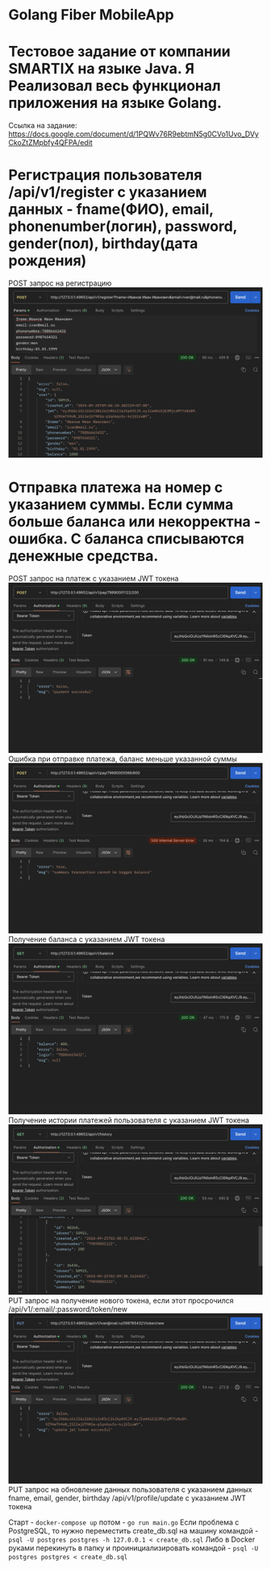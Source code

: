 # Golang Fiber MobileApp

# Тестовое задание от компании SMARTIX на языке Java. Я Реализовал весь функционал приложения на языке Golang.
Ссылка на задание: https://docs.google.com/document/d/1PQWv76R9ebtmN5g0CVo1Uvo_DVyCkoZtZMpbfy4QFPA/edit

# Регистрация пользователя /api/v1/register с указанием данных - fname(ФИО), email, phonenumber(логин), password, gender(пол), birthday(дата рождения)
POST запрос на регистрацию
![Alt text](prew/register.png?raw=true "register")

# Отправка платежа на номер с указанием суммы. Если сумма больше баланса или некорректна - ошибка. С баланса списываются денежные средства.
POST запрос на платеж с указанием JWT токена
![Alt text](prew/pay.png?raw=true "pay")
Ошибка при отправке платежа, баланс меньше указанной суммы
![Alt text](prew/payerror.png?raw=true "payerror")
Получение баланса с указанием JWT токена
![Alt text](prew/balanceafterpay.png?raw=true "balance")
Получение истории платежей пользователя с указанием JWT токена
![Alt text](prew/history.png?raw=true "history")
PUT запрос на получение нового токена, если этот просрочился /api/v1/:email/:password/token/new
![Alt text](prew/newtoken.png?raw=true "newtoken")
PUT запрос на обновление данных пользователя с указанием данных fname, email, gender, birthday /api/v1/profile/update с указанием JWT токена

Старт - `docker-compose up` потом - `go run main.go`
Если проблема с PostgreSQL, то нужно переместить create_db.sql на машину командой - `psql -U postgres postgres -h 127.0.0.1 < create_db.sql`
Либо в Docker руками перекинуть в папку и проинициализировать командой - `psql -U postgres postgres < create_db.sql`